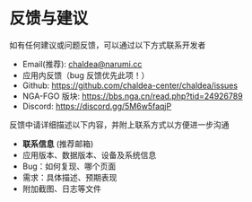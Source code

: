 # 反馈与建议

如有任何建议或问题反馈，可以通过以下方式联系开发者

- Email(推荐): [chaldea@narumi.cc](mailto:chaldea@narumi.cc)
- 应用内反馈（bug 反馈优先此项！）
- Github: <https://github.com/chaldea-center/chaldea/issues>
- NGA-FGO 版块: <https://bbs.nga.cn/read.php?tid=24926789>
- Discord: <https://discord.gg/5M6w5faqjP>
<!-- * QQ频道: [QQ频道/群](https://jq.qq.com/?_wv=1027&k=kvHMMxGn) -->

反馈中请详细描述以下内容，并附上联系方式以方便进一步沟通

- **联系信息** (推荐邮箱)
- 应用版本、数据版本、设备及系统信息
- Bug：如何复现、哪个页面
- 需求：具体描述、预期表现
- 附加截图、日志等文件
